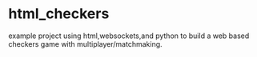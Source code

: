 # html_checkers
example project using html,websockets,and python to build a web based checkers game with multiplayer/matchmaking.
